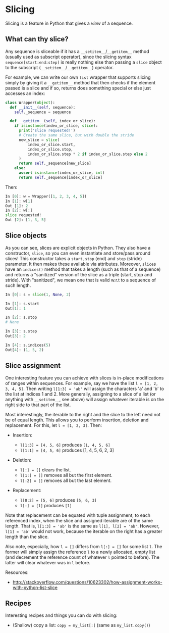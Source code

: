 # Slicing

Slicing is a feature in Python that gives a *view* of a sequence.

## What can thy slice?

Any sequence is sliceable if it has a `__setitem__`/`__getitem__` method (usually used as subscript operator), since the slicing syntax `sequence[start:end:step]` is really nothing else than passing a `slice` object to the subscript (`__setitem__`/`__getitem__`) operator.

For example, we can write our own `list` wrapper that supports slicing simply by giving it a `__getitem__` method that then checks if the element passed is a slice and if so, returns does something special or else just accesses an index:

```python
class Wrapper(object):
  def __init__(self, sequence):
    self._sequence = sequence

  def __getitem__(self, index_or_slice):
    if isinstance(index_or_slice, slice):
      print('slice requested!')
      # Create the same slice, but with double the stride
      new_slice = slice(
          index_or_slice.start,
          index_or_slice.stop,
          index_or_slice.step * 2 if index_or_slice.step else 2
      )
      return self._sequence[new_slice]
    else:
      assert isinstance(index_or_slice, int)
      return self._sequence[index_or_slice]
```

Then:

```python
In [0]: w = Wrapper([1, 2, 3, 4, 5])
In [1]: w[1]
Out [1]: 2
In [2]: w[:]
slice requested!
Out [2]: [1, 3, 5]
```

## Slice objects

As you can see, slices are explicit objects in Python. They also have a constructor, `slice`, so you can even instantiate and store/pass around slices! This constructor takes a `start`, `stop` (end) and `step` (stride) parameter. It then makes these available via attributes. Moreover, `slice`s have an `indices()` method that takes a length (such as that of a sequence) and returns a "sanitized" version of the slice as a triple (start, stop and stride). With "sanitized", we mean one that is valid w.r.t to a sequence of such length.

```python
In [0]: s = slice(1, None, 2)

In [1]: s.start
Out[1]: 1

In [2]: s.stop
# None

In [3]: s.step
Out[3]: 2

In [4]: s.indices(5)
Out[4]: (1, 5, 2)
```

## Slice assignment

One interesting feature you can achieve with slices is in-place modifications of ranges within sequences. For example, say we have the list `l = [1, 2, 3, 4, 5]`. Then writing `l[1:3] = 'ab'` will assign the characters 'a' and 'b' to the list at indices 1 and 2. More generally, assigning to a slice of a list (or anything with `__setitem__`, see above) will assign whatever iterable is on the right side to that part of the list.

Most interestingly, the iterable to the right and the slice to the left need not be of equal length. This allows you to perform insertion, deletion and replacement. For this, let `l = [1, 2, 3]`. Then:

* Insertion:
  + `l[1:3] = [4, 5, 6]` produces `[1, 4, 5, 6]`
  + `l[1:1] = [4, 5, 6]` produces [1, 4, 5, 6, 2, 3]

* Deletion:
  + `l[:] = []` clears the list.
  + `l[1:] = []` removes all but the first element.
  + `l[:2] = []` removes all but the last element.

* Replacement:
  + `l[0:2] = [5, 6]` produces `[5, 6, 3]`
  + `l[:] = [1]` produces `[1]`

Note that replacement can be equated with tuple assignment, to each referenced index, when the slice and assigned iterable are of the same length. That is, `l[1:3] = 'ab'` is the same as `l[1], l[2] = 'ab'`. However, `l[1] = 'ab'` would not work, because the iterable on the right has a greater length than the slice.

Also note, especially, how `l = []` differs from `l[:] = []` for some list `l`. The former will simply assign the reference `l` to a newly allocated, empty list (and decrement the reference count of whatever `l` pointed to before). The latter will clear whatever was in `l` before.

Resources:

* http://stackoverflow.com/questions/10623302/how-assignment-works-with-python-list-slice

## Recipes

Interesting recipes and things you can do with slicing:

* (Shallow) copy a list: `copy = my_list[:]` (same as `my_list.copy()`)
